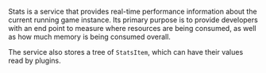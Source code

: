 Stats is a service that provides real-time performance information about the current running game instance. Its primary purpose is to provide developers with an end point to measure where resources are being consumed, as well as how much memory is being consumed overall.

The service also stores a tree of `StatsItem`, which can have their values read by plugins.